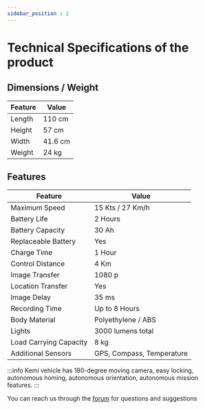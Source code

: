 ```yaml
---
sidebar_position : 2
---
```



# Technical Specifications of the product

## Dimensions / Weight

| Feature | Value |
|----------------------------|--------------------------------------------------------------------------------------------------------------------------------------------------------------------------------------------------------------------------------------------|
|Length | 110 cm |
| Height | 57 cm |
|Width | 41.6 cm |
| Weight | 24 kg | | |

## Features

  Feature | Value |
|----------------------------|--------------------------------------------------------------------------------------------------------------------------------------------------------------------------------------------------------------------------------------------|
|Maximum Speed | 15 Kts / 27 Km/h | | |
| Battery Life | 2 Hours |
|Battery Capacity | 30 Ah |
| Replaceable Battery | Yes | | | |
|Charge Time | 1 Hour
| Control Distance | 4 Km
|Image Transfer | 1080 p |
| Location Transfer | Yes | | | |
| Image Delay | 35 ms | | | |
|Recording Time | Up to 8 Hours
| Body Material | Polyethylene / ABS
|Lights | 3000 lumens total |
| Load Carrying Capacity | 8 kg | | | |
|Additional Sensors | GPS, Compass, Temperature                                                                                                                                                      
:::info
 Kemi vehicle has 180-degree moving camera, easy locking, autonomous homing, autonomous orientation, autonomous mission features. 
:::

You can reach us through the [forum](https://forum.degzrobotics.com/) for questions and suggestions